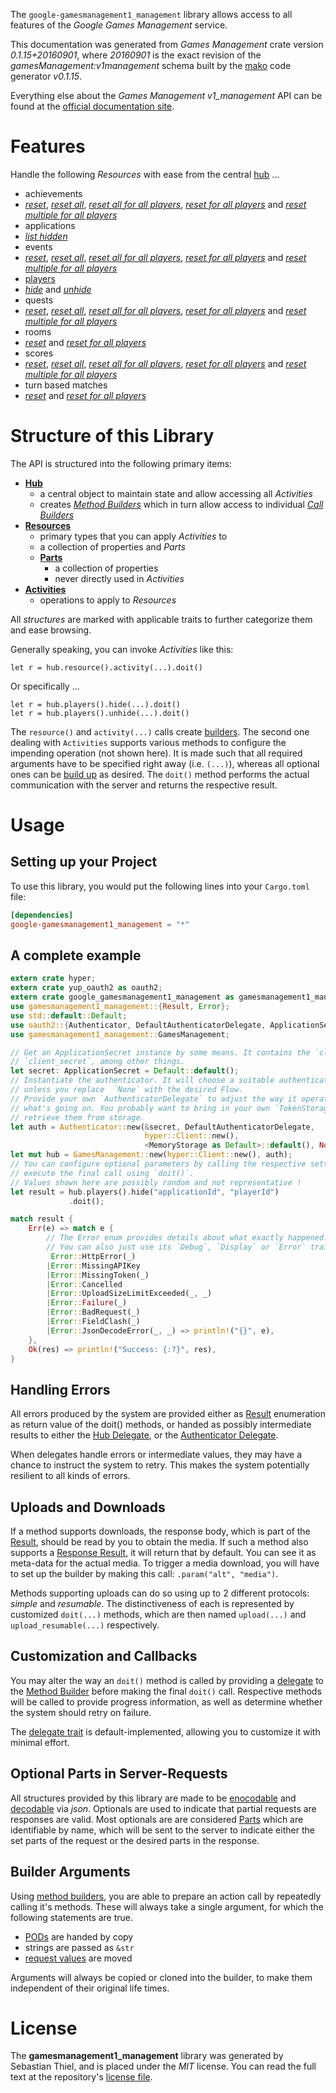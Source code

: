 <!---
DO NOT EDIT !
This file was generated automatically from 'src/mako/api/README.md.mako'
DO NOT EDIT !
-->
The `google-gamesmanagement1_management` library allows access to all features of the *Google Games Management* service.

This documentation was generated from *Games Management* crate version *0.1.15+20160901*, where *20160901* is the exact revision of the *gamesManagement:v1management* schema built by the [mako](http://www.makotemplates.org/) code generator *v0.1.15*.

Everything else about the *Games Management* *v1_management* API can be found at the
[official documentation site](https://developers.google.com/games/services).
# Features

Handle the following *Resources* with ease from the central [hub](http://byron.github.io/google-apis-rs/google_gamesmanagement1_management/struct.GamesManagement.html) ... 

* achievements
 * [*reset*](http://byron.github.io/google-apis-rs/google_gamesmanagement1_management/struct.AchievementResetCall.html), [*reset all*](http://byron.github.io/google-apis-rs/google_gamesmanagement1_management/struct.AchievementResetAllCall.html), [*reset all for all players*](http://byron.github.io/google-apis-rs/google_gamesmanagement1_management/struct.AchievementResetAllForAllPlayerCall.html), [*reset for all players*](http://byron.github.io/google-apis-rs/google_gamesmanagement1_management/struct.AchievementResetForAllPlayerCall.html) and [*reset multiple for all players*](http://byron.github.io/google-apis-rs/google_gamesmanagement1_management/struct.AchievementResetMultipleForAllPlayerCall.html)
* applications
 * [*list hidden*](http://byron.github.io/google-apis-rs/google_gamesmanagement1_management/struct.ApplicationListHiddenCall.html)
* events
 * [*reset*](http://byron.github.io/google-apis-rs/google_gamesmanagement1_management/struct.EventResetCall.html), [*reset all*](http://byron.github.io/google-apis-rs/google_gamesmanagement1_management/struct.EventResetAllCall.html), [*reset all for all players*](http://byron.github.io/google-apis-rs/google_gamesmanagement1_management/struct.EventResetAllForAllPlayerCall.html), [*reset for all players*](http://byron.github.io/google-apis-rs/google_gamesmanagement1_management/struct.EventResetForAllPlayerCall.html) and [*reset multiple for all players*](http://byron.github.io/google-apis-rs/google_gamesmanagement1_management/struct.EventResetMultipleForAllPlayerCall.html)
* [players](http://byron.github.io/google-apis-rs/google_gamesmanagement1_management/struct.Player.html)
 * [*hide*](http://byron.github.io/google-apis-rs/google_gamesmanagement1_management/struct.PlayerHideCall.html) and [*unhide*](http://byron.github.io/google-apis-rs/google_gamesmanagement1_management/struct.PlayerUnhideCall.html)
* quests
 * [*reset*](http://byron.github.io/google-apis-rs/google_gamesmanagement1_management/struct.QuestResetCall.html), [*reset all*](http://byron.github.io/google-apis-rs/google_gamesmanagement1_management/struct.QuestResetAllCall.html), [*reset all for all players*](http://byron.github.io/google-apis-rs/google_gamesmanagement1_management/struct.QuestResetAllForAllPlayerCall.html), [*reset for all players*](http://byron.github.io/google-apis-rs/google_gamesmanagement1_management/struct.QuestResetForAllPlayerCall.html) and [*reset multiple for all players*](http://byron.github.io/google-apis-rs/google_gamesmanagement1_management/struct.QuestResetMultipleForAllPlayerCall.html)
* rooms
 * [*reset*](http://byron.github.io/google-apis-rs/google_gamesmanagement1_management/struct.RoomResetCall.html) and [*reset for all players*](http://byron.github.io/google-apis-rs/google_gamesmanagement1_management/struct.RoomResetForAllPlayerCall.html)
* scores
 * [*reset*](http://byron.github.io/google-apis-rs/google_gamesmanagement1_management/struct.ScoreResetCall.html), [*reset all*](http://byron.github.io/google-apis-rs/google_gamesmanagement1_management/struct.ScoreResetAllCall.html), [*reset all for all players*](http://byron.github.io/google-apis-rs/google_gamesmanagement1_management/struct.ScoreResetAllForAllPlayerCall.html), [*reset for all players*](http://byron.github.io/google-apis-rs/google_gamesmanagement1_management/struct.ScoreResetForAllPlayerCall.html) and [*reset multiple for all players*](http://byron.github.io/google-apis-rs/google_gamesmanagement1_management/struct.ScoreResetMultipleForAllPlayerCall.html)
* turn based matches
 * [*reset*](http://byron.github.io/google-apis-rs/google_gamesmanagement1_management/struct.TurnBasedMatcheResetCall.html) and [*reset for all players*](http://byron.github.io/google-apis-rs/google_gamesmanagement1_management/struct.TurnBasedMatcheResetForAllPlayerCall.html)




# Structure of this Library

The API is structured into the following primary items:

* **[Hub](http://byron.github.io/google-apis-rs/google_gamesmanagement1_management/struct.GamesManagement.html)**
    * a central object to maintain state and allow accessing all *Activities*
    * creates [*Method Builders*](http://byron.github.io/google-apis-rs/google_gamesmanagement1_management/trait.MethodsBuilder.html) which in turn
      allow access to individual [*Call Builders*](http://byron.github.io/google-apis-rs/google_gamesmanagement1_management/trait.CallBuilder.html)
* **[Resources](http://byron.github.io/google-apis-rs/google_gamesmanagement1_management/trait.Resource.html)**
    * primary types that you can apply *Activities* to
    * a collection of properties and *Parts*
    * **[Parts](http://byron.github.io/google-apis-rs/google_gamesmanagement1_management/trait.Part.html)**
        * a collection of properties
        * never directly used in *Activities*
* **[Activities](http://byron.github.io/google-apis-rs/google_gamesmanagement1_management/trait.CallBuilder.html)**
    * operations to apply to *Resources*

All *structures* are marked with applicable traits to further categorize them and ease browsing.

Generally speaking, you can invoke *Activities* like this:

```Rust,ignore
let r = hub.resource().activity(...).doit()
```

Or specifically ...

```ignore
let r = hub.players().hide(...).doit()
let r = hub.players().unhide(...).doit()
```

The `resource()` and `activity(...)` calls create [builders][builder-pattern]. The second one dealing with `Activities` 
supports various methods to configure the impending operation (not shown here). It is made such that all required arguments have to be 
specified right away (i.e. `(...)`), whereas all optional ones can be [build up][builder-pattern] as desired.
The `doit()` method performs the actual communication with the server and returns the respective result.

# Usage

## Setting up your Project

To use this library, you would put the following lines into your `Cargo.toml` file:

```toml
[dependencies]
google-gamesmanagement1_management = "*"
```

## A complete example

```Rust
extern crate hyper;
extern crate yup_oauth2 as oauth2;
extern crate google_gamesmanagement1_management as gamesmanagement1_management;
use gamesmanagement1_management::{Result, Error};
use std::default::Default;
use oauth2::{Authenticator, DefaultAuthenticatorDelegate, ApplicationSecret, MemoryStorage};
use gamesmanagement1_management::GamesManagement;

// Get an ApplicationSecret instance by some means. It contains the `client_id` and 
// `client_secret`, among other things.
let secret: ApplicationSecret = Default::default();
// Instantiate the authenticator. It will choose a suitable authentication flow for you, 
// unless you replace  `None` with the desired Flow.
// Provide your own `AuthenticatorDelegate` to adjust the way it operates and get feedback about 
// what's going on. You probably want to bring in your own `TokenStorage` to persist tokens and
// retrieve them from storage.
let auth = Authenticator::new(&secret, DefaultAuthenticatorDelegate,
                              hyper::Client::new(),
                              <MemoryStorage as Default>::default(), None);
let mut hub = GamesManagement::new(hyper::Client::new(), auth);
// You can configure optional parameters by calling the respective setters at will, and
// execute the final call using `doit()`.
// Values shown here are possibly random and not representative !
let result = hub.players().hide("applicationId", "playerId")
             .doit();

match result {
    Err(e) => match e {
        // The Error enum provides details about what exactly happened.
        // You can also just use its `Debug`, `Display` or `Error` traits
         Error::HttpError(_)
        |Error::MissingAPIKey
        |Error::MissingToken(_)
        |Error::Cancelled
        |Error::UploadSizeLimitExceeded(_, _)
        |Error::Failure(_)
        |Error::BadRequest(_)
        |Error::FieldClash(_)
        |Error::JsonDecodeError(_, _) => println!("{}", e),
    },
    Ok(res) => println!("Success: {:?}", res),
}

```
## Handling Errors

All errors produced by the system are provided either as [Result](http://byron.github.io/google-apis-rs/google_gamesmanagement1_management/enum.Result.html) enumeration as return value of 
the doit() methods, or handed as possibly intermediate results to either the 
[Hub Delegate](http://byron.github.io/google-apis-rs/google_gamesmanagement1_management/trait.Delegate.html), or the [Authenticator Delegate](http://byron.github.io/google-apis-rs/google_gamesmanagement1_management/../yup-oauth2/trait.AuthenticatorDelegate.html).

When delegates handle errors or intermediate values, they may have a chance to instruct the system to retry. This 
makes the system potentially resilient to all kinds of errors.

## Uploads and Downloads
If a method supports downloads, the response body, which is part of the [Result](http://byron.github.io/google-apis-rs/google_gamesmanagement1_management/enum.Result.html), should be
read by you to obtain the media.
If such a method also supports a [Response Result](http://byron.github.io/google-apis-rs/google_gamesmanagement1_management/trait.ResponseResult.html), it will return that by default.
You can see it as meta-data for the actual media. To trigger a media download, you will have to set up the builder by making
this call: `.param("alt", "media")`.

Methods supporting uploads can do so using up to 2 different protocols: 
*simple* and *resumable*. The distinctiveness of each is represented by customized 
`doit(...)` methods, which are then named `upload(...)` and `upload_resumable(...)` respectively.

## Customization and Callbacks

You may alter the way an `doit()` method is called by providing a [delegate](http://byron.github.io/google-apis-rs/google_gamesmanagement1_management/trait.Delegate.html) to the 
[Method Builder](http://byron.github.io/google-apis-rs/google_gamesmanagement1_management/trait.CallBuilder.html) before making the final `doit()` call. 
Respective methods will be called to provide progress information, as well as determine whether the system should 
retry on failure.

The [delegate trait](http://byron.github.io/google-apis-rs/google_gamesmanagement1_management/trait.Delegate.html) is default-implemented, allowing you to customize it with minimal effort.

## Optional Parts in Server-Requests

All structures provided by this library are made to be [enocodable](http://byron.github.io/google-apis-rs/google_gamesmanagement1_management/trait.RequestValue.html) and 
[decodable](http://byron.github.io/google-apis-rs/google_gamesmanagement1_management/trait.ResponseResult.html) via *json*. Optionals are used to indicate that partial requests are responses 
are valid.
Most optionals are are considered [Parts](http://byron.github.io/google-apis-rs/google_gamesmanagement1_management/trait.Part.html) which are identifiable by name, which will be sent to 
the server to indicate either the set parts of the request or the desired parts in the response.

## Builder Arguments

Using [method builders](http://byron.github.io/google-apis-rs/google_gamesmanagement1_management/trait.CallBuilder.html), you are able to prepare an action call by repeatedly calling it's methods.
These will always take a single argument, for which the following statements are true.

* [PODs][wiki-pod] are handed by copy
* strings are passed as `&str`
* [request values](http://byron.github.io/google-apis-rs/google_gamesmanagement1_management/trait.RequestValue.html) are moved

Arguments will always be copied or cloned into the builder, to make them independent of their original life times.

[wiki-pod]: http://en.wikipedia.org/wiki/Plain_old_data_structure
[builder-pattern]: http://en.wikipedia.org/wiki/Builder_pattern
[google-go-api]: https://github.com/google/google-api-go-client

# License
The **gamesmanagement1_management** library was generated by Sebastian Thiel, and is placed 
under the *MIT* license.
You can read the full text at the repository's [license file][repo-license].

[repo-license]: https://github.com/Byron/google-apis-rs/LICENSE.md
